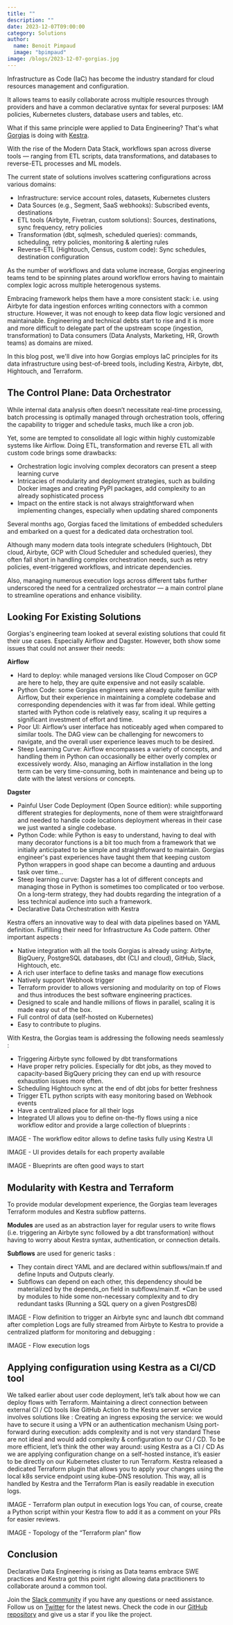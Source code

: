 ```yaml
---
title: ""
description: ""
date: 2023-12-07T09:00:00
category: Solutions
author:
  name: Benoit Pimpaud
  image: "bpimpaud"
image: /blogs/2023-12-07-gorgias.jpg
---
```


Infrastructure as Code (IaC) has become the industry standard for cloud resources management and configuration.

It allows teams to easily collaborate across multiple resources through providers and have a common declarative syntax for several purposes: IAM policies, Kubernetes clusters, database users and tables, etc.

What if this same principle were applied to Data Engineering?
That's what [Gorgias](https://www.gorgias.com/) is doing with [Kestra](https://github.com/kestra-io/kestra).

With the rise of the Modern Data Stack, workflows span across diverse tools — ranging from ETL scripts, data transformations, and databases to reverse-ETL processes and ML models.

The current state of solutions involves scattering configurations across various domains:

* Infrastructure: service account roles, datasets, Kubernetes clusters
* Data Sources (e.g., Segment, SaaS webhooks): Subscribed events, destinations
* ETL tools (Airbyte, Fivetran, custom solutions): Sources, destinations, sync frequency, retry policies
* Transformation (dbt, sqlmesh, scheduled queries): commands, scheduling, retry policies, monitoring & alerting rules
* Reverse-ETL (Hightouch, Census, custom code): Sync schedules, destination configuration

As the number of workflows and data volume increase, Gorgias engineering teams tend to be spinning plates around workflow errors having to maintain complex logic across multiple heterogenous systems.

Embracing framework helps them have a more consistent stack: i.e. using Airbyte for data ingestion enforces writing connectors with a common structure. However, it was not enough to keep data flow logic versioned and maintainable.
Engineering and technical debts start to rise and it is more and more difficult to delegate part of the upstream scope (ingestion, transformation) to Data consumers (Data Analysts, Marketing, HR, Growth teams) as domains are mixed.

In this blog post, we'll dive into how Gorgias employs IaC principles for its data infrastructure using best-of-breed tools, including Kestra, Airbyte, dbt, Hightouch, and Terraform.

## The Control Plane: Data Orchestrator

While internal data analysis often doesn’t necessitate real-time processing, batch processing is optimally managed through orchestration tools, offering the capability to trigger and schedule tasks, much like a cron job.

Yet, some are tempted to consolidate all logic within highly customizable systems like Airflow. Doing ETL, transformation and reverse ETL all with custom code brings some drawbacks:

* Orchestration logic involving complex decorators can present a steep learning curve
* Intricacies of modularity and deployment strategies, such as building Docker images and creating PyPI packages, add complexity to an already sophisticated process
* Impact on the entire stack is not always straightforward when implementing changes, especially when updating shared components

Several months ago, Gorgias faced the limitations of embedded schedulers and embarked on a quest for a dedicated data orchestration tool.

Although many modern data tools integrate schedulers (Hightouch, Dbt cloud, Airbyte, GCP with Cloud Scheduler and scheduled queries), they often fall short in handling complex orchestration needs, such as retry policies, event-triggered workflows, and intricate dependencies.

Also, managing numerous execution logs across different tabs further underscored the need for a centralized orchestrator — a main control plane to streamline operations and enhance visibility.

## Looking For Existing Solutions

Gorgias's engineering team looked at several existing solutions that could fit their use cases. Especially Airflow and Dagster. However, both show some issues that could not answer their needs:

**Airflow**

* Hard to deploy: while managed versions like Cloud Composer on GCP are here to help, they are quite expensive and not easily scalable.
* Python Code: some Gorgias engineers were already quite familiar with Airflow, but their experience in maintaining a complete codebase and corresponding dependencies with it was far from ideal. While getting started with Python code is relatively easy, scaling it up requires a significant investment of effort and time.
* Poor UI: Airflow’s user interface has noticeably aged when compared to similar tools. The DAG view can be challenging for newcomers to navigate, and the overall user experience leaves much to be desired.
* Steep Learning Curve: Airflow encompasses a variety of concepts, and handling them in Python can occasionally be either overly complex or excessively wordy. Also, managing an Airflow installation in the long term can be very time-consuming, both in maintenance and being up to date with the latest versions or concepts.

**Dagster**

* Painful User Code Deployment (Open Source edition): while supporting different strategies for deployments, none of them were straightforward and needed to handle code locations deployment whereas in their case we just wanted a single codebase.
* Python Code: while Python is easy to understand, having to deal with many decorator functions is a bit too much from a framework that we initially anticipated to be simple and straightforward to maintain. Gorgias engineer's past experiences have taught them that keeping custom Python wrappers in good shape can become a daunting and arduous task over time…
* Steep learning curve: Dagster has a lot of different concepts and managing those in Python is sometimes too complicated or too verbose. On a long-term strategy, they had doubts regarding the integration of a less technical audience into such a framework.
* Declarative Data Orchestration with Kestra

Kestra offers an innovative way to deal with data pipelines based on YAML definition. Fulfilling their need for Infrastructure As Code pattern.
Other important aspects :

* Native integration with all the tools Gorgias is already using: Airbyte, BigQuery, PostgreSQL databases, dbt (CLI and cloud), GitHub, Slack, Hightouch, etc.
* A rich user interface to define tasks and manage flow executions
* Natively support Webhook trigger
* Terraform provider to allows versioning and modularity on top of Flows and thus introduces the best software engineering practices.
* Designed to scale and handle millions of flows in parallel, scaling it is made easy out of the box.
* Full control of data (self-hosted on Kubernetes)
* Easy to contribute to plugins.

With Kestra, the Gorgias team is addressing the following needs seamlessly :

* Triggering Airbyte sync followed by dbt transformations
* Have proper retry policies. Especially for dbt jobs, as they moved to capacity-based BigQuery pricing they can end up with resource exhaustion issues more often.
* Scheduling Hightouch sync at the end of dbt jobs for better freshness
* Trigger ETL python scripts with easy monitoring based on Webhook events
* Have a centralized place for all their logs
* Integrated UI allows you to define on-the-fly flows using a nice workflow editor and provide a large collection of blueprints :

IMAGE - The workflow editor allows to define tasks fully using Kestra UI

IMAGE - UI provides details for each property available

IMAGE - Blueprints are often good ways to start

## Modularity with Kestra and Terraform

To provide modular development experience, the Gorgias team leverages Terraform modules and Kestra subflow patterns.

**Modules** are used as an abstraction layer for regular users to write flows (i.e. triggering an Airbyte sync followed by a dbt transformation) without having to worry about Kestra syntax, authentication, or connection details.

**Subflows** are used for generic tasks :
* They contain direct YAML and are declared within subflows/main.tf and define Inputs and Outputs clearly.
* Subflows can depend on each other, this dependency should be materialized by the depends_on field in subflows/main.tf. *Can be used by modules to hide some non-necessary complexity and to dry redundant tasks (Running a SQL query on a given PostgresDB)

IMAGE - Flow definition to trigger an Airbyte sync and launch dbt command after completion
Logs are fully streamed from Airbyte to Kestra to provide a centralized platform for monitoring and debugging :

IMAGE - Flow execution logs

## Applying configuration using Kestra as a CI/CD tool

We talked earlier about user code deployment, let’s talk about how we can deploy flows with Terraform.
Maintaining a direct connection between external CI / CD tools like GitHub Action to the Kestra server service involves solutions like :
Creating an ingress exposing the service: we would have to secure it using a VPN or an authentication mechanism
Using port-forward during execution: adds complexity and is not very standard
These are not ideal and would add complexity & configuration to our CI / CD. To be more efficient, let’s think the other way around: using Kestra as a CI / CD
As we are applying configuration change on a self-hosted instance, it’s easier to be directly on our Kubernetes cluster to run Terraform.
Kestra released a dedicated Terraform plugin that allows you to apply your changes using the local k8s service endpoint using kube-DNS resolution.
This way, all is handled by Kestra and the Terraform Plan is easily readable in execution logs.

IMAGE - Terraform plan output in execution logs
You can, of course, create a Python script within your Kestra flow to add it as a comment on your PRs for easier reviews.

IMAGE - Topology of the “Terraform plan” flow


## Conclusion

Declarative Data Engineering is rising as Data teams embrace SWE practices and Kestra got this point right allowing data practitioners to collaborate around a common tool.

Join the [Slack community](https://kestra.io/slack) if you have any questions or need assistance. Follow us on [Twitter](https://twitter.com/kestra_io) for the latest news. Check the code in our [GitHub repository](https://github.com/kestra-io/kestra) and give us a star if you like the project.